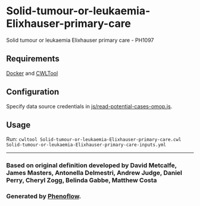 # Solid-tumour-or-leukaemia-Elixhauser-primary-care

Solid tumour or leukaemia Elixhauser primary care - PH1097

## Requirements

[Docker](https://docs.docker.com/install/) and [CWLTool](https://github.com/common-workflow-language/cwltool#install)

## Configuration

Specify data source credentials in [js/read-potential-cases-omop.js](js/read-potential-cases-omop.js).

## Usage

Run: `cwltool Solid-tumour-or-leukaemia-Elixhauser-primary-care.cwl Solid-tumour-or-leukaemia-Elixhauser-primary-care-inputs.yml`

***

### Based on original definition developed by David Metcalfe, James Masters, Antonella Delmestri, Andrew Judge, Daniel Perry, Cheryl Zogg, Belinda Gabbe, Matthew Costa
### Generated by [Phenoflow](https://kclhi.org/phenoflow).
